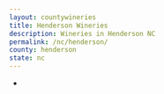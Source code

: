 ```yaml
---
layout: countywineries
title: Henderson Wineries
description: Wineries in Henderson NC
permalink: /nc/henderson/
county: henderson
state: nc
---
```

-
